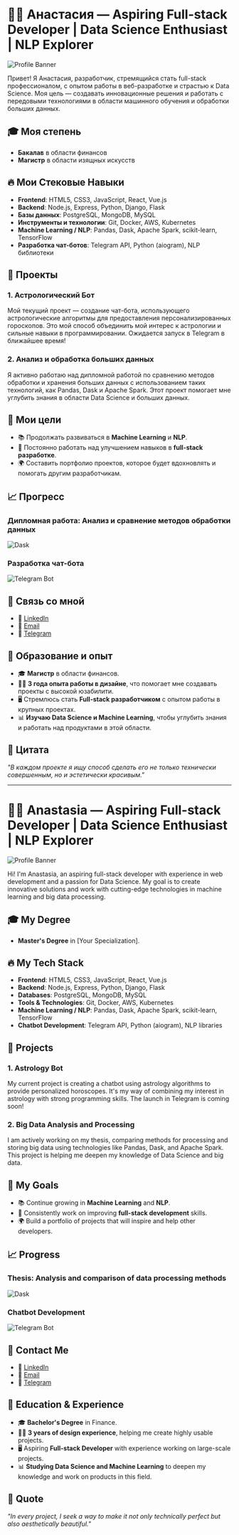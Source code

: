 # 👩‍💻 Анастасия — Aspiring Full-stack Developer | Data Science Enthusiast | NLP Explorer

![Profile Banner](https://www.example.com/banner-image.jpg) 

Привет! Я Анастасия, разработчик, стремящийся стать full-stack профессионалом, с опытом работы в веб-разработке и страстью к Data Science. Моя цель — создавать инновационные решения и работать с передовыми технологиями в области машинного обучения и обработки больших данных.

## 🎓 Моя степень
- **Бакалав** в области финансов
- **Магистр** в области изящных искусств

## 🔥 Мои Стековые Навыки
- **Frontend**: HTML5, CSS3, JavaScript, React, Vue.js
- **Backend**: Node.js, Express, Python, Django, Flask
- **Базы данных**: PostgreSQL, MongoDB, MySQL
- **Инструменты и технологии**: Git, Docker, AWS, Kubernetes
- **Machine Learning / NLP**: Pandas, Dask, Apache Spark, scikit-learn, TensorFlow
- **Разработка чат-ботов**: Telegram API, Python (aiogram), NLP библиотеки

## 🚀 Проекты
### 1. **Астрологический Бот**
Мой текущий проект — создание чат-бота, использующего астрологические алгоритмы для предоставления персонализированных гороскопов. Это мой способ объединить мой интерес к астрологии и сильные навыки в программировании. Ожидается запуск в Telegram в ближайшее время!

### 2. **Анализ и обработка больших данных**
Я активно работаю над дипломной работой по сравнению методов обработки и хранения больших данных с использованием таких технологий, как Pandas, Dask и Apache Spark. Этот проект помогает мне углубить знания в области Data Science и больших данных.

## 🌱 Мои цели
- 📚 Продолжать развиваться в **Machine Learning** и **NLP**.
- 🚀 Постоянно работать над улучшением навыков в **full-stack разработке**.
- 🌍 Составить портфолио проектов, которое будет вдохновлять и помогать другим разработчикам.

## 📈 Прогресс
### Дипломная работа: Анализ и сравнение методов обработки данных
![Dask](https://img.shields.io/badge/Progress-70%25-brightgreen)
### Разработка чат-бота
![Telegram Bot](https://img.shields.io/badge/Progress-50%25-yellow)

## 📣 Связь со мной
- 💼 [LinkedIn](https://www.linkedin.com/in/your-linkedin)
- 📧 [Email](mailto:anastasia.tobohova@yandex.ru)
- 📱 [Telegram](https://t.me/anastasssssssia)

## 📖 Образование и опыт
- 🎓 **Магистр** в области финансов.
- 👨‍💻 **3 года опыта работы в дизайне**, что помогает мне создавать проекты с высокой юзабилити.
- 🖥 Стремлюсь стать **Full-stack разработчиком** с опытом работы в крупных проектах.
- 📊 **Изучаю Data Science и Machine Learning**, чтобы углубить знания и работать над продуктами в этой области.

## 💬 Цитата
*"В каждом проекте я ищу способ сделать его не только технически совершенным, но и эстетически красивым."*

---

# 👩‍💻 Anastasia — Aspiring Full-stack Developer | Data Science Enthusiast | NLP Explorer

![Profile Banner](https://www.example.com/banner-image.jpg) <!-- Replace with your own image link -->

Hi! I'm Anastasia, an aspiring full-stack developer with experience in web development and a passion for Data Science. My goal is to create innovative solutions and work with cutting-edge technologies in machine learning and big data processing.

## 🎓 My Degree
- **Master's Degree** in [Your Specialization].

## 🔥 My Tech Stack
- **Frontend**: HTML5, CSS3, JavaScript, React, Vue.js
- **Backend**: Node.js, Express, Python, Django, Flask
- **Databases**: PostgreSQL, MongoDB, MySQL
- **Tools & Technologies**: Git, Docker, AWS, Kubernetes
- **Machine Learning / NLP**: Pandas, Dask, Apache Spark, scikit-learn, TensorFlow
- **Chatbot Development**: Telegram API, Python (aiogram), NLP libraries

## 🚀 Projects
### 1. **Astrology Bot**
My current project is creating a chatbot using astrology algorithms to provide personalized horoscopes. It's my way of combining my interest in astrology with strong programming skills. The launch in Telegram is coming soon!

### 2. **Big Data Analysis and Processing**
I am actively working on my thesis, comparing methods for processing and storing big data using technologies like Pandas, Dask, and Apache Spark. This project is helping me deepen my knowledge of Data Science and big data.

## 🌱 My Goals
- 📚 Continue growing in **Machine Learning** and **NLP**.
- 🚀 Consistently work on improving **full-stack development** skills.
- 🌍 Build a portfolio of projects that will inspire and help other developers.

## 📈 Progress
### Thesis: Analysis and comparison of data processing methods
![Dask](https://img.shields.io/badge/Progress-70%25-brightgreen)
### Chatbot Development
![Telegram Bot](https://img.shields.io/badge/Progress-50%25-yellow)

## 📣 Contact Me
- 💼 [LinkedIn](https://www.linkedin.com/in/your-linkedin)
- 📧 [Email](mailto:your.email@example.com)
- 📱 [Telegram](https://t.me/yourtelegram)

## 📖 Education & Experience
- 🎓 **Bachelor's Degree** in Finance.
- 👨‍💻 **3 years of design experience**, helping me create highly usable projects.
- 🖥 Aspiring **Full-stack Developer** with experience working on large-scale projects.
- 📊 **Studying Data Science and Machine Learning** to deepen my knowledge and work on products in this field.

## 💬 Quote
*"In every project, I seek a way to make it not only technically perfect but also aesthetically beautiful."*

